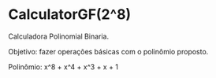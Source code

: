 # CalculatorGF(2^8)

Calculadora Polinomial Binaria.

Objetivo: fazer operações básicas com o polinômio proposto. 

Polinômio: x^8 + x^4 + x^3 + x + 1
